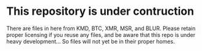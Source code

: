 # This repository is under contruction

There are files in here from KMD, BTC, XMR, MSR, and BLUR. Please retain proper licensing if you reuse any files, and be aware that this repo is under heavy development... So files will not yet be in their proper homes.